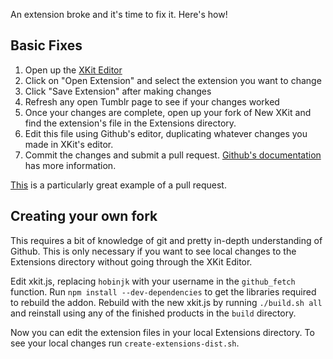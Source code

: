An extension broke and it's time to fix it. Here's how!

## Basic Fixes
1. Open up the [XKit Editor](https://tumblr.com/xkit_editor)
2. Click on "Open Extension" and select the extension you want to change
3. Click "Save Extension" after making changes
4. Refresh any open Tumblr page to see if your changes worked
5. Once your changes are complete, open up your fork of New XKit and find the extension's file in the Extensions directory.
6. Edit this file using Github's editor, duplicating whatever changes you made in XKit's editor.
7. Commit the changes and submit a pull request.
[Github's documentation](https://help.github.com/articles/using-pull-requests/) has more information.

[This](https://github.com/hobinjk/XKit/pull/18) is a particularly great example of a pull request.

## Creating your own fork
This requires a bit of knowledge of git and pretty in-depth understanding of Github. This is only necessary if you 
want to see local changes to the Extensions directory without going through the XKit Editor.

Edit xkit.js, replacing `hobinjk` with your username in the `github_fetch` function. Run `npm install --dev-dependencies` to get the libraries required to rebuild the addon. Rebuild with the new xkit.js by running `./build.sh all` and reinstall using any of the finished products in the `build` directory.

Now you can edit the extension files in your local Extensions directory. To see your local changes run `create-extensions-dist.sh`.